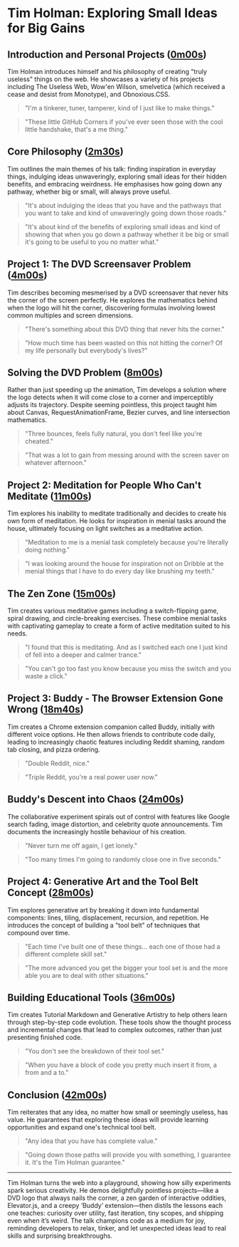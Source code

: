 # Tim Holman: Exploring Small Ideas for Big Gains

## Introduction and Personal Projects ([0m00s](https://www.youtube.com/watch?v=-v-eSzgX9BU&t=0s))

Tim Holman introduces himself and his philosophy of creating "truly useless" things on the web. He showcases a variety of his projects including The Useless Web, Wow'en Wilson, smelvetica (which received a cease and desist from Monotype), and Obnoxious.CSS.

> "I'm a tinkerer, tuner, tamperer, kind of I just like to make things."

> "These little GitHub Corners if you've ever seen those with the cool little handshake, that's a me thing."

## Core Philosophy ([2m30s](https://www.youtube.com/watch?v=-v-eSzgX9BU&t=150s))

Tim outlines the main themes of his talk: finding inspiration in everyday things, indulging ideas unwaveringly, exploring small ideas for their hidden benefits, and embracing weirdness. He emphasises how going down any pathway, whether big or small, will always prove useful.

> "It's about indulging the ideas that you have and the pathways that you want to take and kind of unwaveringly going down those roads."

> "It's about kind of the benefits of exploring small ideas and kind of showing that when you go down a pathway whether it be big or small it's going to be useful to you no matter what."

## Project 1: The DVD Screensaver Problem ([4m00s](https://www.youtube.com/watch?v=-v-eSzgX9BU&t=240s))

Tim describes becoming mesmerised by a DVD screensaver that never hits the corner of the screen perfectly. He explores the mathematics behind when the logo will hit the corner, discovering formulas involving lowest common multiples and screen dimensions.

> "There's something about this DVD thing that never hits the corner."

> "How much time has been wasted on this not hitting the corner? Of my life personally but everybody's lives?"

## Solving the DVD Problem ([8m00s](https://www.youtube.com/watch?v=-v-eSzgX9BU&t=480s))

Rather than just speeding up the animation, Tim develops a solution where the logo detects when it will come close to a corner and imperceptibly adjusts its trajectory. Despite seeming pointless, this project taught him about Canvas, RequestAnimationFrame, Bezier curves, and line intersection mathematics.

> "Three bounces, feels fully natural, you don't feel like you're cheated."

> "That was a lot to gain from messing around with the screen saver on whatever afternoon."

## Project 2: Meditation for People Who Can't Meditate ([11m00s](https://www.youtube.com/watch?v=-v-eSzgX9BU&t=660s))

Tim explores his inability to meditate traditionally and decides to create his own form of meditation. He looks for inspiration in menial tasks around the house, ultimately focusing on light switches as a meditative action.

> "Meditation to me is a menial task completely because you're literally doing nothing."

> "I was looking around the house for inspiration not on Dribble at the menial things that I have to do every day like brushing my teeth."

## The Zen Zone ([15m00s](https://www.youtube.com/watch?v=-v-eSzgX9BU&t=900s))

Tim creates various meditative games including a switch-flipping game, spiral drawing, and circle-breaking exercises. These combine menial tasks with captivating gameplay to create a form of active meditation suited to his needs.

> "I found that this is meditating. And as I switched each one I just kind of fell into a deeper and calmer trance."

> "You can't go too fast you know because you miss the switch and you waste a click."

## Project 3: Buddy - The Browser Extension Gone Wrong ([18m40s](https://www.youtube.com/watch?v=-v-eSzgX9BU&t=1120s))

Tim creates a Chrome extension companion called Buddy, initially with different voice options. He then allows friends to contribute code daily, leading to increasingly chaotic features including Reddit shaming, random tab closing, and pizza ordering.

> "Double Reddit, nice."

> "Triple Reddit, you're a real power user now."

## Buddy's Descent into Chaos ([24m00s](https://www.youtube.com/watch?v=-v-eSzgX9BU&t=1440s))

The collaborative experiment spirals out of control with features like Google search fading, image distortion, and celebrity quote announcements. Tim documents the increasingly hostile behaviour of his creation.

> "Never turn me off again, I get lonely."

> "Too many times I'm going to randomly close one in five seconds."

## Project 4: Generative Art and the Tool Belt Concept ([28m00s](https://www.youtube.com/watch?v=-v-eSzgX9BU&t=1680s))

Tim explores generative art by breaking it down into fundamental components: lines, tiling, displacement, recursion, and repetition. He introduces the concept of building a "tool belt" of techniques that compound over time.

> "Each time I've built one of these things... each one of those had a different complete skill set."

> "The more advanced you get the bigger your tool set is and the more able you are to deal with other situations."

## Building Educational Tools ([36m00s](https://www.youtube.com/watch?v=-v-eSzgX9BU&t=2160s))

Tim creates Tutorial Markdown and Generative Artistry to help others learn through step-by-step code evolution. These tools show the thought process and incremental changes that lead to complex outcomes, rather than just presenting finished code.

> "You don't see the breakdown of their tool set."

> "When you have a block of code you pretty much insert it from, a from and a to."

## Conclusion ([42m00s](https://www.youtube.com/watch?v=-v-eSzgX9BU&t=2520s))

Tim reiterates that any idea, no matter how small or seemingly useless, has value. He guarantees that exploring these ideas will provide learning opportunities and expand one's technical tool belt.

> "Any idea that you have has complete value."

> "Going down those paths will provide you with something, I guarantee it. It's the Tim Holman guarantee."

---

Tim Holman turns the web into a playground, showing how silly experiments spark serious creativity. He demos delightfully pointless projects—like a DVD logo that always nails the corner, a zen garden of interactive oddities, Elevator.js, and a creepy ‘Buddy’ extension—then distils the lessons each one teaches: curiosity over utility, fast iteration, tiny scopes, and shipping even when it’s weird. The talk champions code as a medium for joy, reminding developers to relax, tinker, and let unexpected ideas lead to real skills and surprising breakthroughs.